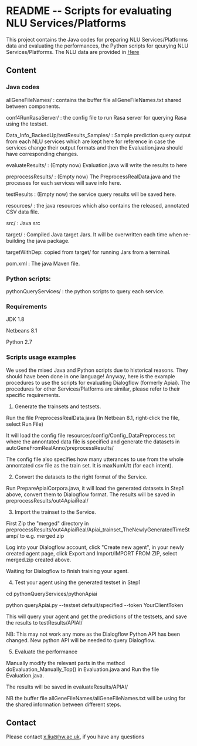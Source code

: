 # README -- Scripts for evaluating NLU Services/Platforms
This project contains the Java codes for preparing NLU Services/Platforms data and evaluating the performances,
the Python scripts for qeurying NLU Services/Platforms. The NLU data are provided in [Here](https://github.com/xliuhw/NLU-Evaluation-Data)


## Content

### Java codes

  allGeneFileNames/ : contains the buffer file allGeneFileNames.txt shared between components.

  conf4RunRasaServer/ : the config file to run Rasa server for querying Rasa using the testset.

  Data_Info_BackedUp/testResults_Samples/ : 
        Sample prediction query output from each NLU services which are kept here
        for reference in case the services change their output formats and then
        the Evaluation.java should have corresponding changes.

  evaluateResults/ : (Empty now) Evaluation.java will write the results to here

  preprocessResults/ : (Empty now)  The PreprocessRealData.java and the processes for each services will save info here.
  
  testResults : (Empty now) the service query results will be saved here.

  resources/ : the java resources which also contains the released, annotated CSV data file.
  
  src/ : Java src
  
  target/ : Compiled Java target Jars. It will be overwritten each time when re-building the java package.
  
  targetWithDep: copied from target/ for running Jars from a terminal.
  
  pom.xml : The java Maven file.

### Python scripts:

  pythonQueryServices/ : the python scripts to query each service.

### Requirements

   JDK 1.8

   Netbeans 8.1

   Python 2.7

### Scripts usage examples
We used the mixed Java and Python scripts due to historical reasons. They should have been done in one language! Anyway, here is the example procedures to use the scripts for evaluating Dialogflow (formerly Apiai). The procedures for other Services/Platforms are similar, please refer to their specific requirements.

  1. Generate the trainsets and testsets.

  Run the file PreprocessRealData.java (In Netbean 8.1, right-click the file, select Run File)

  It will load the config file resources/config/Config_DataPreprocess.txt where the annontated data file is specified and generate the datasets in autoGeneFromRealAnno/preprocessResults/

  The config file also specifies how many utterances to use from the whole annontated csv file as the train set. It is maxNumUtt (for each intent).

  2. Convert the datasets to the right format of the Service.

  Run PrepareApiaiCorpora.java, it will load the generated datasets in Step1 above, convert them to Dialogflow format. The results will be saved in preprocessResults/out4ApiaiReal/

  3. Import the trainset to the Service.

   First Zip the "merged" directory in preprocessResults/out4ApiaiReal/Apiai_trainset_TheNewlyGeneratedTimeStamp/
to e.g. merged.zip

   Log into your Dialogflow account, click "Create new agent", in your newly created agent page, click Export and Import/IMPORT FROM ZIP, select merged.zip created above.

   Waiting for Dialogflow to finish training your agent.

  4. Test your agent using the generated testset in Step1

  cd pythonQueryServices/pythonApiai

  python queryApiai.py --testset default/specified --token YourClientToken

  This will query your agent and get the predictions of the testsets, and save the results to
  testResults/APIAI/

  NB: This may not work any more as the Dialogflow Python API has been changed. New python API will be needed to query Dialogflow.

   5. Evaluate the performance

   Manually modify the relevant parts in the method doEvaluation_Manually_Top() in Evaluation.java and
Run the file Evaluation.java. 

The results will be saved in evaluateResults/APIAI/

   NB the buffer file allGeneFileNames/allGeneFileNames.txt will be using for the shared information between different steps.


## Contact
Please contact x.liu@hw.ac.uk, if you have any questions


